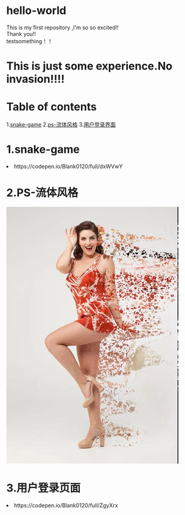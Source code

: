 # hello-world
This is my first repository ,I'm so so excited!!<br>
Thank you!!<br>
testsomething！！<br>
# This is just some experience.No invasion!!!!<br>

# Table of contents
1.[snake-game](#snake-game)
2.[ps-流体风格](#ps——流体风格)
3.[用户登录界面](#用户登陆界面)




# 1.snake-game<br>
<li>https://codepen.io/Blank0120/full/dxWVwY<br>
  
  
# 2.PS-流体风格<br>
![流体人物](images/01.jpg)

# 3.用户登录页面
<li>https://codepen.io/Blank0120/full/ZgyXrx<br>
